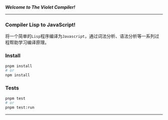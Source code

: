 **_Welcome to The Violet Compiler!_**

---

### Compiler Lisp to JavaScript!

将一个简单的`Lisp`程序编译为`Javascript`，通过词法分析、语法分析等一系列过程帮助学习编译原理。

### Install

```bash
pnpm install
# or
npm install
```

### Tests

```bash
pnpm test
# or
pnpm test:run
```

---
